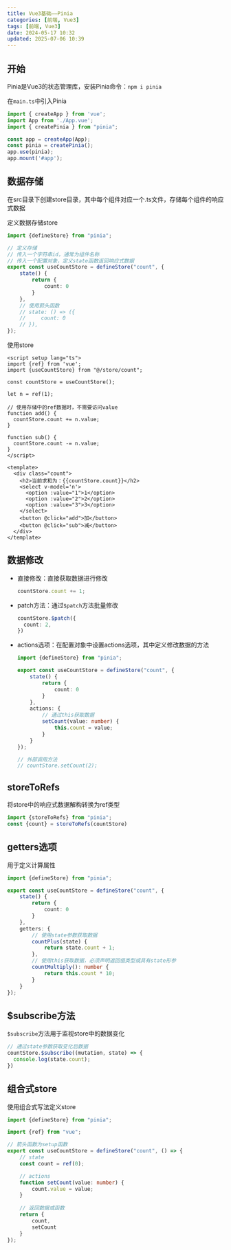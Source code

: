 ```yaml
---
title: Vue3基础——Pinia
categories: [前端, Vue3]
tags: [前端, Vue3]
date: 2024-05-17 10:32
updated: 2025-07-06 10:39
---
```

## 开始

Pinia是Vue3的状态管理库，安装Pinia命令：`npm i pinia`

在`main.ts`中引入Pinia

```ts
import { createApp } from 'vue';
import App from './App.vue';
import { createPinia } from "pinia";

const app = createApp(App);
const pinia = createPinia();
app.use(pinia);
app.mount('#app');
```

## 数据存储

在src目录下创建store目录，其中每个组件对应一个.ts文件，存储每个组件的响应式数据

定义数据存储store

```ts
import {defineStore} from "pinia";

// 定义存储
// 传入一个字符串id，通常为组件名称
// 传入一个配置对象，定义state函数返回响应式数据
export const useCountStore = defineStore("count", {
    state() {
        return {
            count: 0
        }
    },
    // 使用箭头函数
    // state: () => ({
    //     count: 0
    // }),
});
```

使用store

```vue
<script setup lang="ts">
import {ref} from 'vue';
import {useCountStore} from "@/store/count";

const countStore = useCountStore();

let n = ref(1);

// 使用存储中的ref数据时，不需要访问value
function add() {
  countStore.count += n.value;
}

function sub() {
  countStore.count -= n.value;
}
</script>

<template>
  <div class="count">
    <h2>当前求和为：{{countStore.count}}</h2>
    <select v-model='n'>
      <option :value="1">1</option>
      <option :value="2">2</option>
      <option :value="3">3</option>
    </select>
    <button @click="add">加</button>
    <button @click="sub">减</button>
  </div>
</template>
```

## 数据修改

- 直接修改：直接获取数据进行修改

    ```ts
    countStore.count += 1;
    ```

- patch方法：通过`$patch`方法批量修改

    ```ts
    countStore.$patch({
      count: 2,
    })
    ```

- actions选项：在配置对象中设置actions选项，其中定义修改数据的方法

    ```ts
    import {defineStore} from "pinia";
    
    export const useCountStore = defineStore("count", {
        state() {
            return {
                count: 0
            }
        },
        actions: {
            // 通过this获取数据
            setCount(value: number) {
                this.count = value;
            }
        }
    });
    
    // 外部调用方法
    // countStore.setCount(2);
    ```

## storeToRefs

将store中的响应式数据解构转换为ref类型

```ts
import {storeToRefs} from "pinia";
const {count} = storeToRefs(countStore)
```

## getters选项

用于定义计算属性

```ts
import {defineStore} from "pinia";

export const useCountStore = defineStore("count", {
    state() {
        return {
            count: 0
        }
    },
    getters: {
        // 使用state参数获取数据
        countPlus(state) {
            return state.count + 1;
        },
        // 使用this获取数据，必须声明返回值类型或具有state形参
        countMultiply(): number {
            return this.count * 10;
        }
    }
});
```

## $subscribe方法

`$subscribe`方法用于监视store中的数据变化

```ts
// 通过state参数获取变化后数据
countStore.$subscribe((mutation, state) => {
  console.log(state.count);
})
```

## 组合式store

使用组合式写法定义store

```ts
import {defineStore} from "pinia";

import {ref} from "vue";

// 箭头函数为setup函数
export const useCountStore = defineStore("count", () => {
    // state
    const count = ref(0);

    // actions
    function setCount(value: number) {
        count.value = value;
    }
    
    // 返回数据或函数
    return {
        count,
        setCount
    }
});
```


